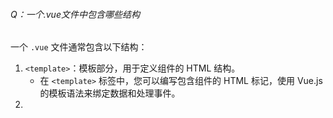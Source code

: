 ###### Q：一个.vue文件中包含哪些结构

一个 `.vue` 文件通常包含以下结构：

1. `<template>`：模板部分，用于定义组件的 HTML 结构。
   - 在 `<template>` 标签中，您可以编写包含组件的 HTML 标记，使用 Vue.js 的模板语法来绑定数据和处理事件。
2. <script>：脚本部分，用于定义组件的 JavaScript 逻辑。
3. <style>：样式部分，用于定义组件的样式。

一个典型的 `.vue` 文件示例：

```
<template>
  <div>
    <h1>{{ message }}</h1>
    <button @click="handleClick">Click me</button>
  </div>
</template>

<script>
export default {
  data() {
    return {
      message: "Hello, Vue!",
    };
  },
  methods: {
    handleClick() {
      alert("Button clicked!");
    },
  },
};
</script>

<style>
h1 {
  color: blue;
}
button {
  background-color: green;
  color: white;
  padding: 10px 20px;
  border: none;
  cursor: pointer;
}
</style>
```

在上述示例中，`.vue` 文件包含了 `<template>`、`<script>` 和 `<style>` 三个部分。`<template>` 定义了组件的 HTML 结构，使用双大括号 `{{}}` 来插值显示 `message` 数据，使用 `@click` 绑定事件处理函数。`<script>` 部分通过 `export default` 导出了一个 Vue 组件对象，包含了 `data` 数据和 `methods` 方法。`<style>` 部分定义了组件的样式规则。

这种单文件组件的结构使得编写和维护组件变得更加方便和可读性更高，同时也提供了更好的组件封装和复用性。